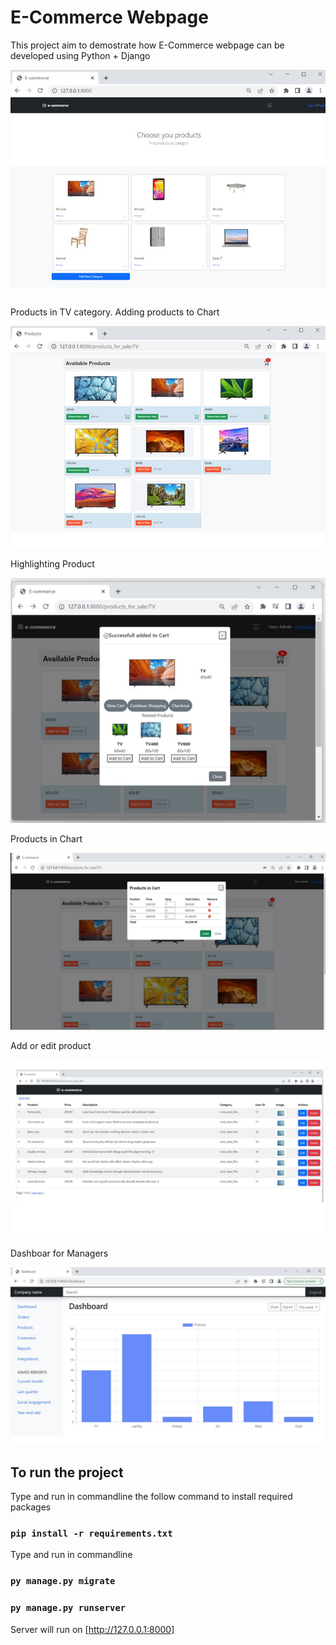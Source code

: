 # E-Commerce Webpage
This project aim to demostrate how E-Commerce webpage can be developed using Python + Django

<img src="contents/static/home.jpg">

Products in TV category. Adding products to Chart

<img src="contents/static/products.jpg">

Highlighting Product

<img src="contents/static/product_details.jpg">

Products in Chart

<img src="contents/static/cart.jpg">

Add or edit product

<img src="contents/static/list_of_products.jpg">

Dashboar for Managers

<img src="contents/static/dashboard_chart.jpg">

## To run the project

Type and run in commandline the follow command to install required packages

### `pip install -r requirements.txt`

Type and run in commandline

### `py manage.py migrate`

### `py manage.py runserver`

Server will run on [http://127.0.0.1:8000]